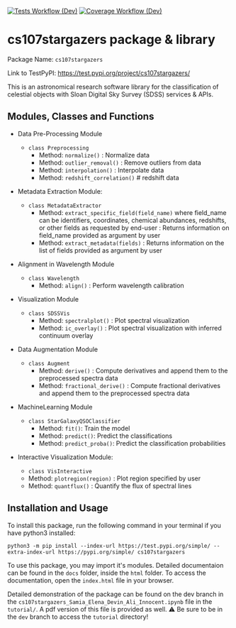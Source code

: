 [![Tests Workflow (Dev)](https://code.harvard.edu/CS107/team27_2023/actions/workflows/tests.yml/badge.svg?branch=dev)](https://code.harvard.edu/CS107/team27_2023/actions/workflows/tests.yml)
[![Coverage Workflow (Dev)](https://code.harvard.edu/CS107/team27_2023/actions/workflows/coverage.yml/badge.svg?branch=dev)](https://code.harvard.edu/CS107/team27_2023/actions/workflows/coverage.yml)

# cs107stargazers package & library

Package Name: `cs107stargazers`

Link to TestPyPI: https://test.pypi.org/project/cs107stargazers/

This is an astronomical research software library for the classification of celestial objects with Sloan Digital Sky Survey (SDSS) services & APIs. 
 
## Modules, Classes and Functions

* Data Pre-Processing Module
  * `class Preprocessing` 
    * Method: `normalize()` : Normalize data
    * Method: `outlier_removal()` : Remove outliers from data
    * Method: `interpolation()` : Interpolate data
    * Method: `redshift_correlation()` # redshift data

* Metadata Extraction Module: 
  * `class MetadataExtractor`
    * Method: `extract_specific_field(field_name)` where field_name can be identifiers, coordinates, chemical abundances, redshifts, or other fields as requested by end-user : Returns information on field_name provided as argument by user
    * Method: `extract_metadata(fields)` : Returns information on the list of fields provided as argument by user

* Alignment in Wavelength Module
  * `class Wavelength` 
    * Method: `align()` : Perform wavelength calibration

* Visualization Module
  * `class SDSSVis`
    * Method: `spectralplot()` : Plot spectral visualization
    * Method: `ic_overlay()` : Plot spectral visualization with inferred continuum overlay

* Data Augmentation Module
  * `class Augment`
    * Method: `derive()` : Compute derivatives and append them to the preprocessed spectra data
    * Method: `fractional_derive()` : Compute fractional derivatives and append them to the preprocessed spectra data

* MachineLearning Module
  * `class StarGalaxyQSOClassifier`
    *  Method: `fit()`: Train the model
    *  Method: `predict()`: Predict the classifications  
    *  Method: `predict_proba()`: Predict the classification probabilities

* Interactive Visualization Module:
  *  `class VisInteractive`
  *  Method: `plotregion(region)` : Plot region specified by user
  *  Method: `quantflux()` : Quantify the flux of spectral lines

## Installation and Usage

To install this package, run the following command in your terminal if you have python3 installed:

```
python3 -m pip install --index-url https://test.pypi.org/simple/ --extra-index-url https://pypi.org/simple/ cs107stargazers
```

To use this package, you may import it's modules. Detailed documentaion can be found in the `docs` folder, inside the `html` folder. To access the documentation, open the `index.html` file in your browser.

Detailed demonstration of the package can be found on the dev branch in the `cs107stargazers_Samia_Elena_Devin_Ali_Innocent.ipynb` file in the `tutorial/`. A pdf version of this file is provided as well. ⚠️ Be sure to be in the `dev` branch to access the `tutorial` directory!
